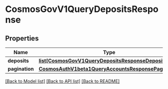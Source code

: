 # CosmosGovV1QueryDepositsResponse

## Properties
Name | Type | Description | Notes
------------ | ------------- | ------------- | -------------
**deposits** | [**list[CosmosGovV1QueryDepositsResponseDeposits]**](CosmosGovV1QueryDepositsResponseDeposits.md) |  | [optional] 
**pagination** | [**CosmosAuthV1beta1QueryAccountsResponsePagination**](CosmosAuthV1beta1QueryAccountsResponsePagination.md) |  | [optional] 

[[Back to Model list]](../README.md#documentation-for-models) [[Back to API list]](../README.md#documentation-for-api-endpoints) [[Back to README]](../README.md)

